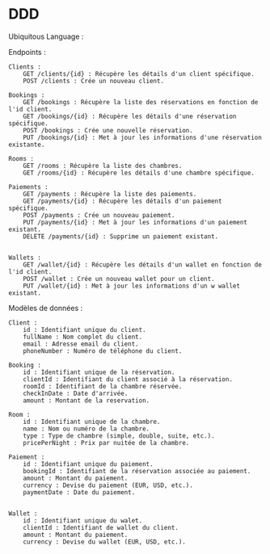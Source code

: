 # DDD

Ubiquitous Language :

Endpoints :

    Clients :
        GET /clients/{id} : Récupère les détails d'un client spécifique.
        POST /clients : Crée un nouveau client.

    Bookings :
        GET /bookings : Récupère la liste des réservations en fonction de l'id client.
        GET /bookings/{id} : Récupère les détails d'une réservation spécifique.
        POST /bookings : Crée une nouvelle réservation.
        PUT /bookings/{id} : Met à jour les informations d'une réservation existante.

    Rooms :
        GET /rooms : Récupère la liste des chambres.
        GET /rooms/{id} : Récupère les détails d'une chambre spécifique.

    Paiements :
        GET /payments : Récupère la liste des paiements.
        GET /payments/{id} : Récupère les détails d'un paiement spécifique.
        POST /payments : Crée un nouveau paiement.
        PUT /payments/{id} : Met à jour les informations d'un paiement existant.
        DELETE /payments/{id} : Supprime un paiement existant.


    Wallets :
        GET /wallet/{id} : Récupère les détails d'un wallet en fonction de l'id client.
        POST /wallet : Crée un nouveau wallet pour un client.
        PUT /wallet/{id} : Met à jour les informations d'un w wallet existant.


Modèles de données :

    Client :
        id : Identifiant unique du client.
        fullName : Nom complet du client.
        email : Adresse email du client.
        phoneNumber : Numéro de téléphone du client.

    Booking :
        id : Identifiant unique de la réservation.
        clientId : Identifiant du client associé à la réservation.
        roomId : Identifiant de la chambre réservée.
        checkInDate : Date d'arrivée.
        amount : Montant de la reservation.

    Room :
        id : Identifiant unique de la chambre.
        name : Nom ou numéro de la chambre.
        type : Type de chambre (simple, double, suite, etc.).
        pricePerNight : Prix par nuitée de la chambre.

    Paiement :
        id : Identifiant unique du paiement.
        bookingId : Identifiant de la réservation associée au paiement.
        amount : Montant du paiement.
        currency : Devise du paiement (EUR, USD, etc.).
        paymentDate : Date du paiement.


    Wallet :
        id : Identifiant unique du walet.
        clientId : Identifiant de wallet du client.
        amount : Montant du paiement.
        currency : Devise du wallet (EUR, USD, etc.).
